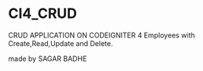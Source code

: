 # CI4_CRUD

CRUD APPLICATION ON CODEIGNITER 4 
Employees with Create,Read,Update and Delete.


made by SAGAR BADHE
